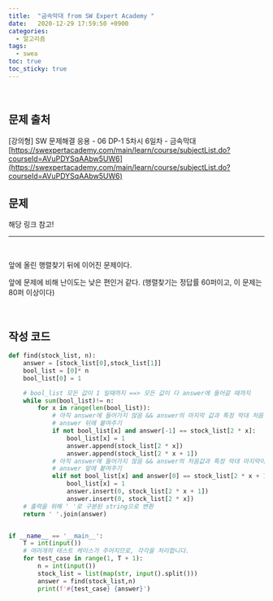 ```yaml
---
title:  "금속막대 from SW Expert Academy "
date:   2020-12-29 17:59:50 +0900
categories: 
  - 알고리즘
tags:
  - swea
toc: true
toc_sticky: true
---
```


<br>

## 문제 출처

[강의형] SW 문제해결 응용 - 06 DP-1 
5차시 6일차 - 금속막대
[https://swexpertacademy.com/main/learn/course/subjectList.do?courseId=AVuPDYSqAAbw5UW6](https://swexpertacademy.com/main/learn/course/subjectList.do?courseId=AVuPDYSqAAbw5UW6)
<br>

## 문제

해당 링크 참고!

---

<br>

앞에 올린 행렬찾기 뒤에 이어진 문제이다.<br>

앞에 문제에 비해 난이도는 낮은 편인거 같다. (행렬찾기는 정답률 60퍼이고, 이 문제는 80퍼 이상이다)

<br>

## 작성 코드

```python
def find(stock_list, n):
    answer = [stock_list[0],stock_list[1]]
    bool_list = [0]* n
    bool_list[0] = 1

    # bool_list 모든 값이 1 일때까지 ==> 모든 값이 다 answer에 들어갈 때까지
    while sum(bool_list)!= n:
        for x in range(len(bool_list)):
            # 아직 answer에 들어가지 않음 && answer의 마지막 값과 특정 막대 처음이 같을 때
            # answer 뒤에 붙여주기
            if not bool_list[x] and answer[-1] == stock_list[2 * x]:
                bool_list[x] = 1
                answer.append(stock_list[2 * x])
                answer.append(stock_list[2 * x + 1])
            # 아직 answer에 들어가지 않음 && answer의 처음값과 특정 막대 마지막이 같을 때
            # answer 앞에 붙여주기    
            elif not bool_list[x] and answer[0] == stock_list[2 * x + 1]:
                bool_list[x] = 1
                answer.insert(0, stock_list[2 * x + 1])
                answer.insert(0, stock_list[2 * x])
	# 출력을 위해 ' '로 구분된 string으로 변환
    return ' '.join(answer)


if __name__ == '__main__':
    T = int(input())
    # 여러개의 테스트 케이스가 주어지므로, 각각을 처리합니다.
    for test_case in range(1, T + 1):
        n = int(input())
        stock_list = list(map(str, input().split()))
        answer = find(stock_list,n)
        print(f'#{test_case} {answer}')
```
